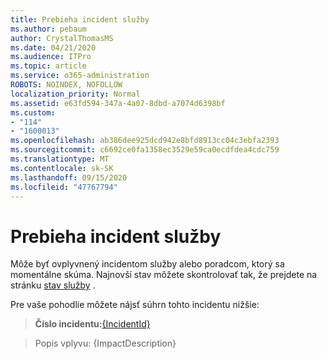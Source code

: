 ```yaml
---
title: Prebieha incident služby
ms.author: pebaum
author: CrystalThomasMS
ms.date: 04/21/2020
ms.audience: ITPro
ms.topic: article
ms.service: o365-administration
ROBOTS: NOINDEX, NOFOLLOW
localization_priority: Normal
ms.assetid: e63fd594-347a-4a07-8dbd-a7074d6398bf
ms.custom:
- "114"
- "1600013"
ms.openlocfilehash: ab386dee925dcd942e8bfd8913cc04c3ebfa2393
ms.sourcegitcommit: c6692ce0fa1358ec3529e59ca0ecdfdea4cdc759
ms.translationtype: MT
ms.contentlocale: sk-SK
ms.lasthandoff: 09/15/2020
ms.locfileid: "47767794"
---
```

# <a name="service-incident-in-progress"></a>Prebieha incident služby

Môže byť ovplyvnený incidentom služby alebo poradcom, ktorý sa momentálne skúma. Najnovší stav môžete skontrolovať tak, že prejdete na stránku [stav služby](https://admin.microsoft.com/adminportal/home#/servicehealth) .
  
Pre vaše pohodlie môžete nájsť súhrn tohto incidentu nižšie:
  
> **Číslo incidentu:**[{IncidentId}](https://admin.microsoft.com/adminportal/home#/servicehealth)
    
> Popis vplyvu: {ImpactDescription}
